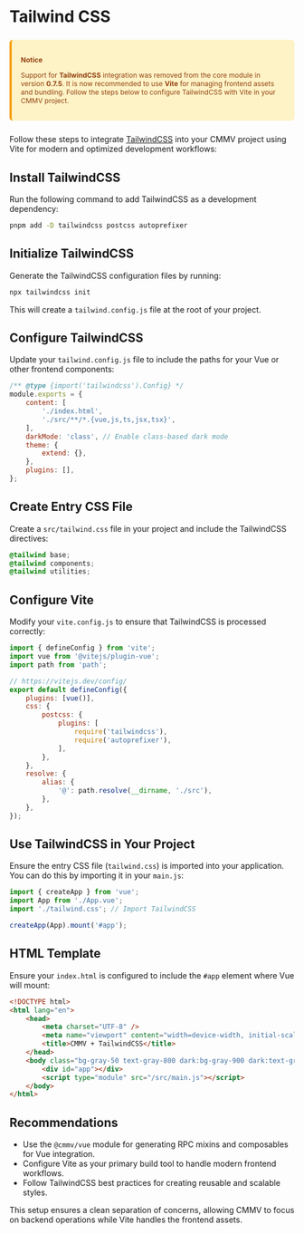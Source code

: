 # Tailwind CSS

<div style="
    background-color: #FEF3C7;
    border-left: 4px solid #F59E0B;
    color: #92400E;
    padding: 1rem;
    border-radius: 0.375rem;
    margin: 1.5rem 0;
    font-size: 12px;
">
    <p style="font-weight: bold; margin-bottom: 0.5rem;">Notice</p>
    <p>
        Support for <strong>TailwindCSS</strong> integration was removed from the core module in version <strong>0.7.5</strong>.
        It is now recommended to use <strong>Vite</strong> for managing frontend assets and bundling. Follow the steps below
        to configure TailwindCSS with Vite in your CMMV project.
    </p>
</div>

Follow these steps to integrate [TailwindCSS](https://tailwindcss.com/) into your CMMV project using Vite for modern and optimized development workflows:

## Install TailwindCSS

Run the following command to add TailwindCSS as a development dependency:

```bash
pnpm add -D tailwindcss postcss autoprefixer
```

## Initialize TailwindCSS

Generate the TailwindCSS configuration files by running:

```bash
npx tailwindcss init
```

This will create a `tailwind.config.js` file at the root of your project.

## Configure TailwindCSS

Update your `tailwind.config.js` file to include the paths for your Vue or other frontend components:

```javascript
/** @type {import('tailwindcss').Config} */
module.exports = {
    content: [
        './index.html',
        './src/**/*.{vue,js,ts,jsx,tsx}',
    ],
    darkMode: 'class', // Enable class-based dark mode
    theme: {
        extend: {},
    },
    plugins: [],
};
```

## Create Entry CSS File

Create a `src/tailwind.css` file in your project and include the TailwindCSS directives:

```css
@tailwind base;
@tailwind components;
@tailwind utilities;
```

## Configure Vite

Modify your `vite.config.js` to ensure that TailwindCSS is processed correctly:

```javascript
import { defineConfig } from 'vite';
import vue from '@vitejs/plugin-vue';
import path from 'path';

// https://vitejs.dev/config/
export default defineConfig({
    plugins: [vue()],
    css: {
        postcss: {
            plugins: [
                require('tailwindcss'),
                require('autoprefixer'),
            ],
        },
    },
    resolve: {
        alias: {
            '@': path.resolve(__dirname, './src'),
        },
    },
});
```

## Use TailwindCSS in Your Project

Ensure the entry CSS file (`tailwind.css`) is imported into your application. You can do this by importing it in your `main.js`:

```javascript
import { createApp } from 'vue';
import App from './App.vue';
import './tailwind.css'; // Import TailwindCSS

createApp(App).mount('#app');
```

## HTML Template

Ensure your `index.html` is configured to include the `#app` element where Vue will mount:

```html
<!DOCTYPE html>
<html lang="en">
    <head>
        <meta charset="UTF-8" />
        <meta name="viewport" content="width=device-width, initial-scale=1.0" />
        <title>CMMV + TailwindCSS</title>
    </head>
    <body class="bg-gray-50 text-gray-800 dark:bg-gray-900 dark:text-gray-100">
        <div id="app"></div>
        <script type="module" src="/src/main.js"></script>
    </body>
</html>
```

## Recommendations

- Use the `@cmmv/vue` module for generating RPC mixins and composables for Vue integration.
- Configure Vite as your primary build tool to handle modern frontend workflows.
- Follow TailwindCSS best practices for creating reusable and scalable styles.

This setup ensures a clean separation of concerns, allowing CMMV to focus on backend operations while Vite handles the frontend assets.
